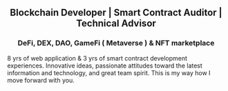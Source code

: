 <h2 align="center">
    Blockchain Developer | Smart Contract Auditor | Technical Advisor 
</h2>
<h3 align="center">
    DeFi, DEX, DAO, GameFi ( Metaverse ) & NFT marketplace 
</h3>


8 yrs of web application & 3 yrs of smart contract development experiences.
Innovative ideas, passionate attitudes toward the latest information and
technology, and great team spirit. This is my way how I move forward with you.

<!---
DreH-World/DreH-World is a ✨ special ✨ repository because its `README.md` (this file) appears on your GitHub profile.
You can click the Preview link to take a look at your changes.
--->

